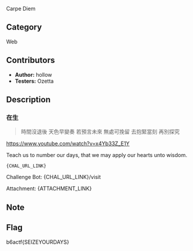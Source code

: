 Carpe Diem

## Category

Web

## Contributors

-   **Author:** hollow
-   **Testers:** Ozetta

## Description
### 在生

> 時間沒退後 天色早變奏
> 若預言未來 無處可挽留
> 去抱緊當刻 再別探究

https://www.youtube.com/watch?v=x4Yb33Z_E1Y

Teach us to number our days, that we may apply our hearts unto wisdom.

```
{CHAL_URL_LINK}
```

Challenge Bot: {CHAL_URL_LINK}/visit

Attachment: {ATTACHMENT_LINK}

## Note


## Flag

b6actf{SEIZEYOURDAYS}
